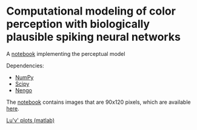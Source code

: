 # Computational modeling of color perception with biologically plausible spiking neural networks

A [notebook](https://github.com/NBELab/PLoS_Comp_2022/blob/main/notebooks/color_perception_model_nengo_21_5.ipynb) implementing the perceptual model

Dependencies:

- [NumPy](https://www.numpy.org/)
- [Scipy](https://www.scipy.org/)
- [Nengo](https://www.nengo.ai/)

The [notebook](https://github.com/NBELab/PLoS_Comp_2022/blob/main/notebooks/color_perception_model_nengo_21_5.ipynb) contains images that are 90x120 pixels, which are available [here](https://github.com/NBELab/PLoS_Comp_2022/tree/main/images).

[Lu'v' plots (matlab)](https://github.com/NBELab/PLoS_Comp_2022/tree/main/matlab)
